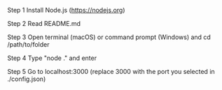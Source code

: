 Step 1
Install Node.js (https://nodejs.org)

Step 2 
Read README.md

Step 3
Open terminal (macOS) or command prompt (Windows) and cd /path/to/folder

Step 4
Type "node ." and enter

Step 5
Go to localhost:3000 (replace 3000 with the port you selected in ./config.json)